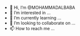 - 👋 Hi, I’m @MOHAMMADALBABA
- 👀 I’m interested in ...
- 🌱 I’m currently learning ...
- 💞️ I’m looking to collaborate on ...
- 📫 How to reach me ...

<!---
MOHAMMADALBABA/MOHAMMADALBABA is a ✨ special ✨ repository because its `README.md` (this file) appears on your GitHub profile.
You can click the Preview link to take a look at your changes.
--->
